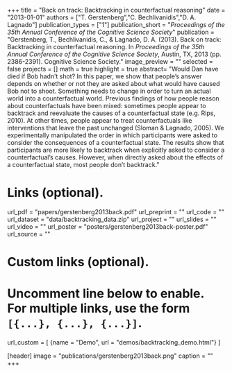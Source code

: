 +++
title = "Back on track: Backtracking in counterfactual reasoning"
date = "2013-01-01"
authors = ["T. Gerstenberg","C. Bechlivanidis","D. A. Lagnado"]
publication_types = ["1"]
publication_short = "_Proceedings of the 35th Annual Conference of the Cognitive Science Society_"
publication = "Gerstenberg, T., Bechlivanidis, C., & Lagnado, D. A. (2013). Back on track: Backtracking in counterfactual reasoning. In _Proceedings of the 35th Annual Conference of the Cognitive Science Society_, Austin, TX, 2013 (pp. 2386-2391). Cognitive Science Society."
image_preview = ""
selected = false
projects = []
math = true
highlight = true
abstract= "Would Dan have died if Bob hadn’t shot? In this paper, we show that people’s answer depends on whether or not they are asked about what would have caused Bob not to shoot. Something needs to change in order to turn an actual world into a counterfactual world. Previous findings of how people reason about counterfactuals have been mixed: sometimes people appear to backtrack and reevaluate the causes of a counterfactual state (e.g. Rips, 2010). At other times, people appear to treat counterfactuals like interventions that leave the past unchanged (Sloman & Lagnado, 2005). We experimentally manipulated the order in which participants were asked to consider the consequences of a counterfactual state. The results show that participants are more likely to backtrack when explicitly asked to consider a counterfactual’s causes. However, when directly asked about the effects of a counterfactual state, most people don’t backtrack."

# Links (optional).
url_pdf = "papers/gerstenberg2013back.pdf"
url_preprint = ""
url_code = ""
url_dataset = "data/backtracking_data.zip"
url_project = ""
url_slides = ""
url_video = ""
url_poster = "posters/gerstenberg2013back-poster.pdf"
url_source = ""

# Custom links (optional).
#   Uncomment line below to enable. For multiple links, use the form `[{...}, {...}, {...}]`.
url_custom = [
{name = "Demo", url = "demos/backtracking_demo.html"}
]

[header]
image = "publications/gerstenberg2013back.png"
caption = ""
+++